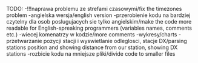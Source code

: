 TODO:
-!!!naprawa problemu ze strefami czasowymi/fix the timezones problem
-angielska wersja/english version
-przerobienie kodu na bardziej czytelny dla osob poslugujacych sie tylko angielskim/make the code more readable for English-spreaking programmers (variables names, comments etc.)
-wiecej komenatrzy w kodzie/more comments
-wykresy/charts
-przetwarzanie pozycji stacji i wyswietlanie odleglosci, stacje DX/parsing stations position and showing distance from our station, showing DX stations
-rozbicie kodu na mniejsze pliki/divide code to smaller files
